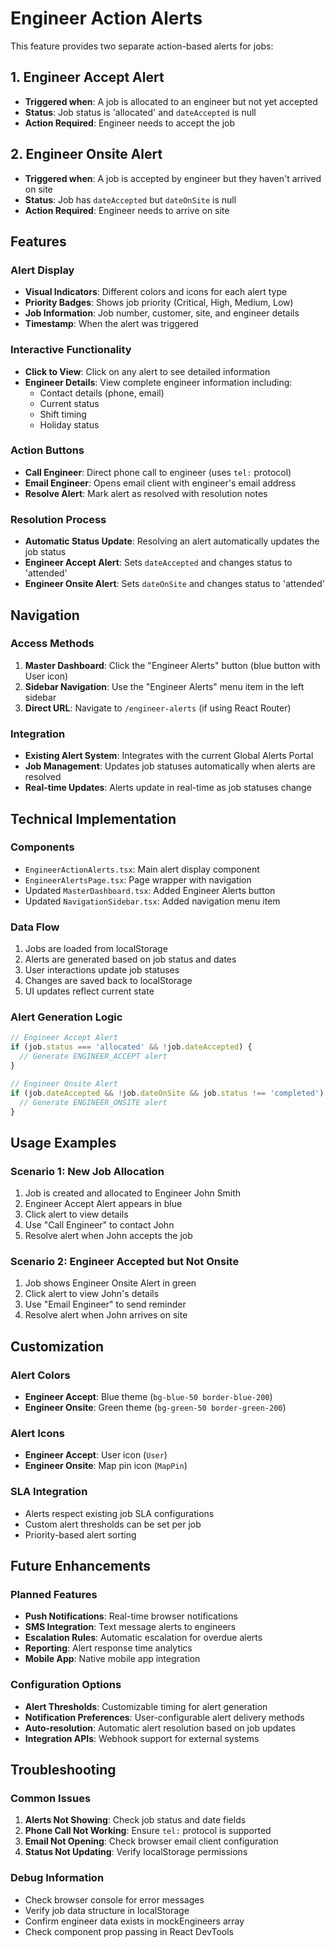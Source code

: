 # Engineer Action Alerts

This feature provides two separate action-based alerts for jobs:

## 1. Engineer Accept Alert
- **Triggered when**: A job is allocated to an engineer but not yet accepted
- **Status**: Job status is 'allocated' and `dateAccepted` is null
- **Action Required**: Engineer needs to accept the job

## 2. Engineer Onsite Alert
- **Triggered when**: A job is accepted by engineer but they haven't arrived on site
- **Status**: Job has `dateAccepted` but `dateOnSite` is null
- **Action Required**: Engineer needs to arrive on site

## Features

### Alert Display
- **Visual Indicators**: Different colors and icons for each alert type
- **Priority Badges**: Shows job priority (Critical, High, Medium, Low)
- **Job Information**: Job number, customer, site, and engineer details
- **Timestamp**: When the alert was triggered

### Interactive Functionality
- **Click to View**: Click on any alert to see detailed information
- **Engineer Details**: View complete engineer information including:
  - Contact details (phone, email)
  - Current status
  - Shift timing
  - Holiday status

### Action Buttons
- **Call Engineer**: Direct phone call to engineer (uses `tel:` protocol)
- **Email Engineer**: Opens email client with engineer's email address
- **Resolve Alert**: Mark alert as resolved with resolution notes

### Resolution Process
- **Automatic Status Update**: Resolving an alert automatically updates the job status
- **Engineer Accept Alert**: Sets `dateAccepted` and changes status to 'attended'
- **Engineer Onsite Alert**: Sets `dateOnSite` and changes status to 'attended'

## Navigation

### Access Methods
1. **Master Dashboard**: Click the "Engineer Alerts" button (blue button with User icon)
2. **Sidebar Navigation**: Use the "Engineer Alerts" menu item in the left sidebar
3. **Direct URL**: Navigate to `/engineer-alerts` (if using React Router)

### Integration
- **Existing Alert System**: Integrates with the current Global Alerts Portal
- **Job Management**: Updates job statuses automatically when alerts are resolved
- **Real-time Updates**: Alerts update in real-time as job statuses change

## Technical Implementation

### Components
- `EngineerActionAlerts.tsx`: Main alert display component
- `EngineerAlertsPage.tsx`: Page wrapper with navigation
- Updated `MasterDashboard.tsx`: Added Engineer Alerts button
- Updated `NavigationSidebar.tsx`: Added navigation menu item

### Data Flow
1. Jobs are loaded from localStorage
2. Alerts are generated based on job status and dates
3. User interactions update job statuses
4. Changes are saved back to localStorage
5. UI updates reflect current state

### Alert Generation Logic
```typescript
// Engineer Accept Alert
if (job.status === 'allocated' && !job.dateAccepted) {
  // Generate ENGINEER_ACCEPT alert
}

// Engineer Onsite Alert  
if (job.dateAccepted && !job.dateOnSite && job.status !== 'completed') {
  // Generate ENGINEER_ONSITE alert
}
```

## Usage Examples

### Scenario 1: New Job Allocation
1. Job is created and allocated to Engineer John Smith
2. Engineer Accept Alert appears in blue
3. Click alert to view details
4. Use "Call Engineer" to contact John
5. Resolve alert when John accepts the job

### Scenario 2: Engineer Accepted but Not Onsite
1. Job shows Engineer Onsite Alert in green
2. Click alert to view John's details
3. Use "Email Engineer" to send reminder
4. Resolve alert when John arrives on site

## Customization

### Alert Colors
- **Engineer Accept**: Blue theme (`bg-blue-50 border-blue-200`)
- **Engineer Onsite**: Green theme (`bg-green-50 border-green-200`)

### Alert Icons
- **Engineer Accept**: User icon (`User`)
- **Engineer Onsite**: Map pin icon (`MapPin`)

### SLA Integration
- Alerts respect existing job SLA configurations
- Custom alert thresholds can be set per job
- Priority-based alert sorting

## Future Enhancements

### Planned Features
- **Push Notifications**: Real-time browser notifications
- **SMS Integration**: Text message alerts to engineers
- **Escalation Rules**: Automatic escalation for overdue alerts
- **Reporting**: Alert response time analytics
- **Mobile App**: Native mobile app integration

### Configuration Options
- **Alert Thresholds**: Customizable timing for alert generation
- **Notification Preferences**: User-configurable alert delivery methods
- **Auto-resolution**: Automatic alert resolution based on job updates
- **Integration APIs**: Webhook support for external systems

## Troubleshooting

### Common Issues
1. **Alerts Not Showing**: Check job status and date fields
2. **Phone Call Not Working**: Ensure `tel:` protocol is supported
3. **Email Not Opening**: Check browser email client configuration
4. **Status Not Updating**: Verify localStorage permissions

### Debug Information
- Check browser console for error messages
- Verify job data structure in localStorage
- Confirm engineer data exists in mockEngineers array
- Check component prop passing in React DevTools
